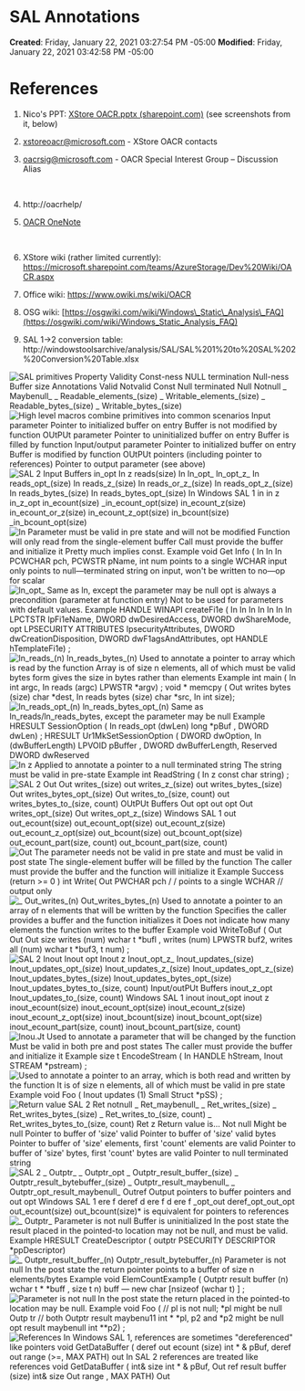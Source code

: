 # SAL Annotations

**Created**: Friday, January 22, 2021 03:27:54 PM -05:00
**Modified**: Friday, January 22, 2021 03:42:58 PM -05:00


# References

1. Nico's PPT: [XStore OACR.pptx (sharepoint.com)](https://microsoft.sharepoint.com/:p:/t/AzureStorage/EWg-LPQwOZBBgdgCZplwwhABv5CjZ1wX5NU7jBF5FD00Dw?e=X1CFcb) (see screenshots from it, below)

2. xstoreoacr@microsoft.com - XStore OACR contacts​
3. oacrsig@microsoft.com - OACR Special Interest Group – Discussion Alias​

    ​
4. http://oacrhelp/​
5. [OACR OneNote](https://microsoft.sharepoint.com/teams/OACR/Shared%20Documents/OACR%20Documentation?Web=1)​

    ​
6. XStore wiki (rather limited currently): https://microsoft.sharepoint.com/teams/AzureStorage/Dev%20Wiki/OACR.aspx​
7. Office wiki: https://www.owiki.ms/wiki/OACR​
8. OSG wiki: [https://osgwiki.com/wiki/Windows\_Static\_Analysis\_FAQ](https://osgwiki.com/wiki/Windows_Static_Analysis_FAQ)​
9. SAL 1-&gt;2 conversion table: http://windowstoolsarchive/analysis/SAL/SAL%201%20to%20SAL%202%20Conversion%20Table.xlsx​

![SAL primitives
Property
Validity
Const-ness
NULL termination
Null-ness
Buffer size
Annotations
Valid
Notvalid
Const
Null terminated
Null
Notnull
_ Maybenull_
_ Readable_elements_(size)
_ Writable_elements_(size)
_ Readable_bytes_(size)
_ Writable_bytes_(size) ](/Attachments/1-3da7cda95a330ec6a64ec1392525e645.png)
![High level macros combine primitives
into common scenarios
Input parameter
Pointer to initialized buffer on entry
Buffer is not modified by function
OUtPUt parameter
Pointer to uninitialized buffer on entry
Buffer is filled by function
Input/output parameter
Pointer to initialized buffer on entry
Buffer is modified by function
OUtPUt pointers (including pointer to references)
Pointer to output parameter (see above) ](/Attachments/1-eb2dff47c77009e2872be3c9225610e6.png)
![SAL 2
Input Buffers
_in_opt
In z
reads_(size)
In
ln_opt_
ln_opt_z_
In
reads_opt_(size)
In
reads_z_(size)
In
reads_or_z_(size)
In
reads_opt_z_(size)
In
reads_bytes_(size)
In
reads_bytes_opt_(size)
In
Windows SAL 1
in
in
z
in_z_opt
in_ecount(size)
_in_ecount_opt(size)
in_ecount_z(size)
in_ecount_or_z(size)
in_ecount_z_opt(size)
in_bcount(size)
_in_bcount_opt(size) ](/Attachments/1-15c73b280f2303a4a1f5b1b1a6dc09de.png)
![In
Parameter must be valid in pre state and will not be modified
Function will only read from the single-element buffer
Call must provide the buffer and initialize it
Pretty much implies const.
Example
void Get Info (
In
In
In
PCWCHAR pch,
PCWSTR pName,
int num
points to a single WCHAR
input only
points to null—terminated string on
input, won&#39;t be written to
no—op for scalar ](/Attachments/1-1c98db2b44f20ce1aa139ebfba2c51a1.png)
![ln_opt_
Same as _ln_, except the parameter may be null
_opt_ is always a precondition (parameter at function entry)
Not to be used for parameters with default values.
Example
HANDLE WINAPI createFi1e (
In
In
In
In
In
In
In
LPCTSTR IpFi1eName,
DWORD dwDesiredAccess,
DWORD dwShareMode,
opt LPSECURITY ATTRIBUTES IpsecurityAttributes,
DWORD dwCreationDisposition,
DWORD dwF1agsAndAttributes,
opt HANDLE hTempIateFi1e) ; ](/Attachments/1-32a8f86ffed50ec0b078145a7277db51.png)
![ln_reads_(n)
ln_reads_bytes_(n)
Used to annotate a pointer to array which is read by the function
Array is of size n elements, all of which must be valid
_bytes_ form gives the size in bytes rather than elements
Example
int main (
In int argc,
In reads (argc) LPWSTR *argv) ;
void * memcpy (
Out writes bytes (size) char *dest,
In reads bytes (size) char *src,
In int size); ](/Attachments/1-3d08fef010a10797b7e6a0f5affe4c4c.png)
![ln_reads_opt_(n)
ln_reads_bytes_opt_(n)
Same as _ln_reads_/_ln_reads_bytes_, except the parameter may be null
Example
HRESULT SessionOption (
In reads_opt (dwLen) long *pBuf ,
DWORD dwLen) ;
HRESULT Ur1MkSetSessionOption (
DWORD dwOption,
In (dwBufferLength) LPVOID pBuffer ,
DWORD dwBufferLength,
Reserved DWORD dwReserved ](/Attachments/1-15e6b1d0844803738796bd860427a256.png)
![In z
Applied to annotate a pointer to a null terminated string
The string must be valid in pre-state
Example
int ReadString (
In z const char string) ; ](/Attachments/1-9b4a3f1f92a90766acc41ed642d6a656.png)
![SAL 2
Out
Out writes_(size)
out
writes_z_(size)
out
writes_bytes_(size)
Out writes_bytes_opt_(size)
Out writes_to_(size, count)
out
writes_bytes_to_(size, count)
OUtPUt Buffers
Out opt
out opt
Out writes_opt_(size)
Out writes_opt_z_(size)
Windows SAL 1
out
out_ecount(size)
out_ecount_opt(size)
out_ecount_z(size)
out_ecount_z_opt(size)
out_bcount(size)
out_bcount_opt(size)
out_ecount_part(size, count)
out_bcount_part(size, count) ](/Attachments/1-fa72e3b5fd950f98bf5d748127f80c86.png)
![Out
The parameter needs not be valid in pre state and must be valid in post state
The single-element buffer will be filled by the function
The caller must provide the buffer and the function will initialize it
Example
Success (return >= 0 )
int Write(
Out PWCHAR pch / / points to a single WCHAR
// output only ](/Attachments/1-e408a9f1b64a06da9a9ca599704763e2.png)
![_ Out_writes_(n)
Out_writes_bytes_(n)
Used to annotate a pointer to an array of n elements that will be written by the
function
Specifies the caller provides a buffer and the function initializes it
Does not indicate how many elements the function writes to the buffer
Example
void WriteToBuf (
Out
Out
Out
size
writes (num) wchar t *bufl ,
writes (num) LPWSTR buf2,
writes all (num) wchar t *buf3,
t num) ; ](/Attachments/1-cbc25a81edea0b129036099abc5f7844.png)
![SAL 2
Inout
Inout opt
Inout z
Inout_opt_z_
Inout_updates_(size)
Inout_updates_opt_(size)
Inout_updates_z_(size)
Inout_updates_opt_z_(size)
Inout_updates_bytes_(size)
Inout_updates_bytes_opt_(size)
Inout_updates_bytes_to_(size, count)
Input/outPUt Buffers
inout_z_opt
Inout_updates_to_(size, count)
Windows SAL 1
inout
inout_opt
inout
z
inout_ecount(size)
inout_ecount_opt(size)
inout_ecount_z(size)
inout_ecount_z_opt(size)
inout_bcount(size)
inout_bcount_opt(size)
inout_ecount_part(size, count)
inout_bcount_part(size, count) ](/Attachments/1-149df92c7a7507a4bf66ef382890e110.png)
![Inou.Jt
Used to annotate a parameter that will be changed by the function
Must be valid in both pre and post states
The caller must provide the buffer and initialize it
Example
size t EncodeStream (
In HANDLE hStream,
Inout STREAM *pstream) ; ](/Attachments/1-4f30bbaa60fc0e239be1482005f46c4c.png)
![Used to annotate a pointer to an array, which is both read and written by
the function
It is of size n elements, all of which must be valid in pre state
Example
void Foo (
Inout updates (1) Small Struct *pSS) ; ](/Attachments/1-a52f03ec974006039c8f90e66d0a564c.png)
![Return value
SAL 2
Ret notnull
_ Ret_maybenull_
_ Ret_writes_(size)
_ Ret_writes_bytes_(size)
_ Ret_writes_to_(size, count)
_ Ret_writes_bytes_to_(size, count)
Ret z
Return value is...
Not null
Might be null
Pointer to buffer of &#39;size&#39; valid
Pointer to buffer of &#39;size&#39; valid bytes
Pointer to buffer of &#39;size&#39; elements, first
&#39;count&#39; elements are valid
Pointer to buffer of &#39;size&#39; bytes, first
&#39;count&#39; bytes are valid
Pointer to null terminated string ](/Attachments/1-44f427c5fa920790895bedd65c68548d.png)
![SAL 2
_ Outptr_
_ Outptr_opt
_ Outptr_result_buffer_(size)
_ Outptr_result_bytebuffer_(size)
_ Outptr_result_maybenull_
_ Outptr_opt_result_maybenull_
Outref
Output pointers to buffer pointers and
out opt
Windows SAL 1
ere f
deref
d ere f
d ere f
_opt_out
deref_opt_out_opt
out_ecount(size)
out_bcount(size)* is equivalent for pointers to references ](/Attachments/1-73fb11d4a91c0bddb8ef07bbb7f7fd9e.png)
![_ Outptr_
Parameter is not null
Buffer is uninitialized
In the post state the result placed in the pointed-to location may not be
null, and must be valid.
Example
HRESULT CreateDescriptor (
outptr PSECURITY DESCRIPTOR *ppDescriptor) ](/Attachments/1-ffd50c3dc8de02a39318b1316e391a30.png)
![_ Outptr_result_buffer_(n)
Outptr_result_bytebuffer_(n)
Parameter is not null
In the post state the return pointer points to a buffer of size n elements/bytes
Example
void ElemCountExamp1e (
Outptr result buffer (n) wchar t * *buff ,
size t n)
*buff —
new char \[n*sizeof (wchar t) \] ; ](/Attachments/1-335f32d546f906cb9178ea3f873f2638.png)
![Parameter is not null
In the post state the return placed in the pointed-to location may be null.
Example
void Foo (
// pl is not null; *pl might be null
Outp tr
// both
Outptr
result maybenu11 int * *pl,
p2 and *p2 might be null
opt result maybenull int **p2) ; ](/Attachments/1-7d2d964b1f940edcb9621e35ef09c851.png)
![References
In Windows SAL 1, references are sometimes &quot;dereferenced&quot; like pointers
void GetDataBuffer (
deref out ecount (size)
int * &amp; pBuf,
deref out range (>=, MAX PATH)
out
In SAL 2 references are treated like references
void GetDataBuffer (
int&amp; size
int * &amp; pBuf,
Out ref result buffer (size)
int&amp; size
Out range , MAX PATH)
Out ](/Attachments/1-257895c945b502d491ecdd554838b41b.png)